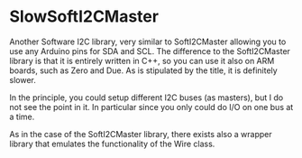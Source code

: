 SlowSoftI2CMaster
================

Another Software I2C library, very similar to SoftI2CMaster allowing you to use any Arduino pins for SDA and SCL.  The difference to the SoftI2CMaster library is that it is entirely written in C++, so you can use it also on ARM boards, such as Zero and Due. As is stipulated by the title, it is definitely slower.

In the principle, you could setup different I2C buses (as masters), but I do not see the point in it. In particular since you only could do I/O on one bus at a time.

As in the case of the SoftI2CMaster library, there exists also a wrapper library that emulates the functionality of the Wire class. 
